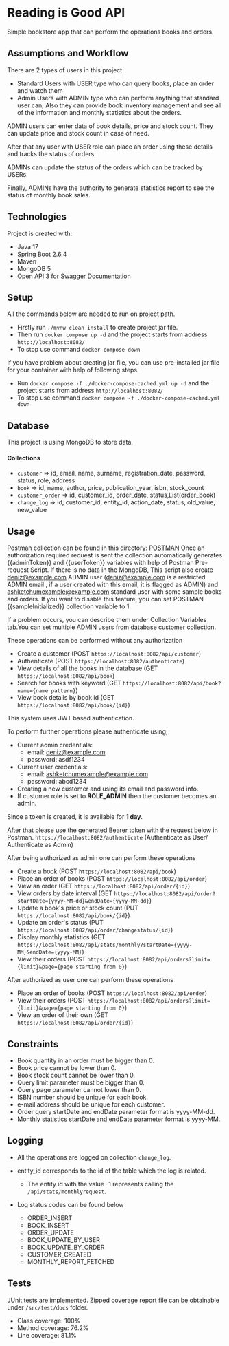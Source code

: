 # Reading is Good API

Simple bookstore app that can perform the operations books and orders.

## Assumptions and Workflow

There are 2 types of users in this project
* Standard Users with USER type who can query books, place an order and watch them
* Admin Users with ADMIN type who can perform anything that standard user can; Also they can provide book inventory management and see all of the information and monthly statistics about the orders.

ADMIN users can enter data of book details, price and stock count. They can update price and stock count in case of need.

After that any user with USER role can place an order using these details and tracks the status of orders.

ADMINs can update the status of the orders which can be tracked by USERs.

Finally, ADMINs have the authority to generate statistics report to see the status of monthly book sales.



## Technologies
Project is created with:
* Java 17
* Spring Boot 2.6.4
* Maven
* MongoDB 5
* Open API 3 for [Swagger Documentation]

[Swagger Documentation]: http://localhost:8082/swagger-ui/index.html
## Setup
All the commands below are needed to run on project path.
* Firstly run `./mvnw clean install` to create project jar file.
* Then run `docker compose up -d` and the project starts from address `http://localhost:8082/`
* To stop use command `docker compose down`

If you have problem about creating jar file, you can use pre-installed jar file for your container with help of following steps.
* Run `docker compose -f ./docker-compose-cached.yml up -d` and the project starts from address `http://localhost:8082/`
* To stop use command `docker compose -f ./docker-compose-cached.yml  down`

## Database
This project is using MongoDB to store data.

#### Collections 
* `customer` => id, email, name, surname, registration_date, password, status, role, address
* `book` => id, name, author, price, publication_year, isbn, stock_count
* `customer_order` => id, customer_id, order_date, status,List(order_book)
* `change_log` => id, customer_id, entity_id, action_date, status, old_value, new_value

## Usage
Postman collection can be found in this directory:
[POSTMAN]
Once an authorization required request is sent 
the collection automatically generates {{adminToken}} and {{userToken}} 
variables with help of Postman Pre-request Script. If there is no data in the MongoDB,
This script also create deniz@example.com ADMIN user (deniz@example.com is a restricted ADMIN email
, if a user created with this email, it is flagged as ADMIN)
and ashketchumexample@example.com standard user with some sample books and orders. 
If you want to disable this feature, you can set POSTMAN {{sampleInitialized}} collection variable to 1.

If a problem occurs, you can describe them under Collection Variables tab.You can set multiple ADMIN users
from database customer collection.


[POSTMAN]: https://github.com/denizei/readingisgood/blob/main/readingisgood_postman_collection.json

These operations can be performed without any authorization
* Create a customer (POST `https://localhost:8082/api/customer`)
* Authenticate (POST `https://localhost:8082/authenticate`)
* View details of all the books in the database (GET `https://localhost:8082/api/book`)
* Search for books with keyword (GET `https://localhost:8082/api/book?name={name pattern}`)
* View book details by book id (GET `https://localhost:8082/api/book/{id}`)

This system uses JWT based authentication.

To perform further operations please authenticate using;
* Current admin credentials:
  * email: deniz@example.com
  * password: asdf1234
* Current user credentials:
  * email: ashketchumexample@example.com
  * password: abcd1234
* Creating a new customer and using its email and password info.
* If customer role is set to **ROLE_ADMIN** then the customer becomes an admin.

Since a token is created, it is available for **1 day**. 

After that please use the generated Bearer token with the request below in Postman.
`https://localhost:8082/authenticate` (Authenticate as User/ Authenticate as Admin)

After being authorized as admin one can perform these operations
* Create a book  (POST `https://localhost:8082/api/book`)
* Place an order of books (POST `https://localhost:8082/api/order`)
* View an order (GET `https://localhost:8082/api/order/{id}`)
* View orders by date interval (GET `https://localhost:8082/api/order?startDate={yyyy-MM-dd}&endDate={yyyy-MM-dd}`)
* Update a book's price or stock count (PUT `https://localhost:8082/api/book/{id}`)
* Update an order's status (PUT `https://localhost:8082/api/order/changestatus/{id}`)
* Display monthly statistics (GET `https://localhost:8082/api/stats/monthly?startDate={yyyy-MM}&endDate={yyyy-MM}`)
* View their orders (POST `https://localhost:8082/api/orders?limit={limit}&page={page starting from 0}`)


After authorized as user one can perform these operations
* Place an order of books (POST `https://localhost:8082/api/order`)
* View their orders  (POST `https://localhost:8082/api/orders?limit={limit}&page={page starting from 0}`)
* View an order of their own (GET `https://localhost:8082/api/order/{id}`)

## Constraints

* Book quantity in an order must be bigger than 0.
* Book price cannot be lower than 0.
* Book stock count cannot be lower than 0.
* Query limit parameter must be bigger than 0.
* Query page parameter cannot lower than 0.
* ISBN number should be unique for each book.
* e-mail address should be unique for each customer.
* Order query startDate and endDate parameter format is yyyy-MM-dd.
* Monthly statistics startDate and endDate parameter format is yyyy-MM.

## Logging

* All  the operations are logged on collection `change_log`.
* entity_id corresponds to the id of the table which the log is related.
  * The entity id with the value -1 represents calling the `/api/stats/monthlyrequest`.

* Log status codes can be found below
  * ORDER_INSERT
  * BOOK_INSERT
  * ORDER_UPDATE
  * BOOK_UPDATE_BY_USER
  * BOOK_UPDATE_BY_ORDER
  * CUSTOMER_CREATED
  * MONTHLY_REPORT_FETCHED

## Tests
JUnit tests are implemented. Zipped coverage report file can be obtainable under
`/src/test/docs` folder.
* Class coverage: 100%
* Method coverage: 76.2%
* Line coverage: 81.1%
